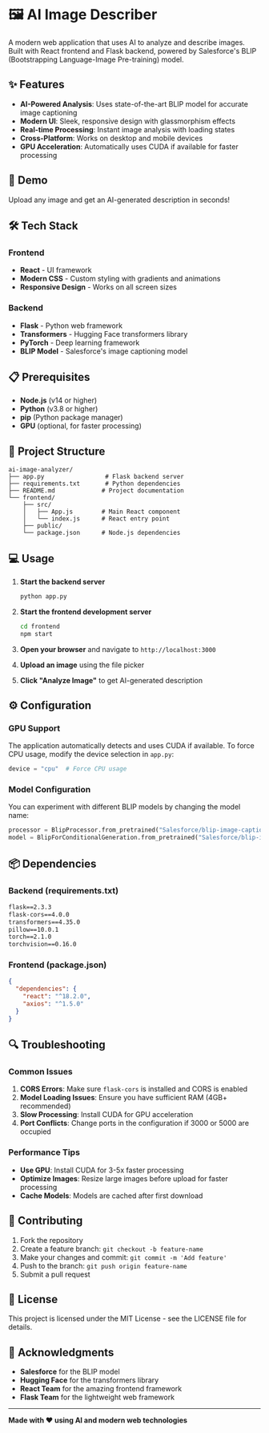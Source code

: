 # 🖼️ AI Image Describer

A modern web application that uses AI to analyze and describe images. Built with React frontend and Flask backend, powered by Salesforce's BLIP (Bootstrapping Language-Image Pre-training) model.

## ✨ Features

- **AI-Powered Analysis**: Uses state-of-the-art BLIP model for accurate image captioning
- **Modern UI**: Sleek, responsive design with glassmorphism effects
- **Real-time Processing**: Instant image analysis with loading states
- **Cross-Platform**: Works on desktop and mobile devices
- **GPU Acceleration**: Automatically uses CUDA if available for faster processing

## 🚀 Demo

Upload any image and get an AI-generated description in seconds!

## 🛠️ Tech Stack

### Frontend
- **React** - UI framework
- **Modern CSS** - Custom styling with gradients and animations
- **Responsive Design** - Works on all screen sizes

### Backend
- **Flask** - Python web framework
- **Transformers** - Hugging Face transformers library
- **PyTorch** - Deep learning framework
- **BLIP Model** - Salesforce's image captioning model

## 📋 Prerequisites

- **Node.js** (v14 or higher)
- **Python** (v3.8 or higher)
- **pip** (Python package manager)
- **GPU** (optional, for faster processing)

## 📁 Project Structure

```
ai-image-analyzer/
├── app.py                 # Flask backend server
├── requirements.txt       # Python dependencies
├── README.md             # Project documentation
└── frontend/
    ├── src/
    │   ├── App.js        # Main React component
    │   └── index.js      # React entry point
    ├── public/
    └── package.json      # Node.js dependencies
```

## 💻 Usage

1. **Start the backend server**
   ```bash
   python app.py
   ```

2. **Start the frontend development server**
   ```bash
   cd frontend
   npm start
   ```

3. **Open your browser** and navigate to `http://localhost:3000`

4. **Upload an image** using the file picker

5. **Click "Analyze Image"** to get AI-generated description

## ⚙️ Configuration

### GPU Support
The application automatically detects and uses CUDA if available. To force CPU usage, modify the device selection in `app.py`:

```python
device = "cpu"  # Force CPU usage
```

### Model Configuration
You can experiment with different BLIP models by changing the model name:

```python
processor = BlipProcessor.from_pretrained("Salesforce/blip-image-captioning-large")
model = BlipForConditionalGeneration.from_pretrained("Salesforce/blip-image-captioning-large")
```

## 📦 Dependencies

### Backend (requirements.txt)
```txt
flask==2.3.3
flask-cors==4.0.0
transformers==4.35.0
pillow==10.0.1
torch==2.1.0
torchvision==0.16.0
```

### Frontend (package.json)
```json
{
  "dependencies": {
    "react": "^18.2.0",
    "axios": "^1.5.0"
  }
}
```

## 🔍 Troubleshooting

### Common Issues

1. **CORS Errors**: Make sure `flask-cors` is installed and CORS is enabled
2. **Model Loading Issues**: Ensure you have sufficient RAM (4GB+ recommended)
3. **Slow Processing**: Install CUDA for GPU acceleration
4. **Port Conflicts**: Change ports in the configuration if 3000 or 5000 are occupied

### Performance Tips

- **Use GPU**: Install CUDA for 3-5x faster processing
- **Optimize Images**: Resize large images before upload for faster processing
- **Cache Models**: Models are cached after first download

## 🤝 Contributing

1. Fork the repository
2. Create a feature branch: `git checkout -b feature-name`
3. Make your changes and commit: `git commit -m 'Add feature'`
4. Push to the branch: `git push origin feature-name`
5. Submit a pull request

## 📄 License

This project is licensed under the MIT License - see the LICENSE file for details.

## 🙏 Acknowledgments

- **Salesforce** for the BLIP model
- **Hugging Face** for the transformers library
- **React Team** for the amazing frontend framework
- **Flask Team** for the lightweight web framework

---

**Made with ❤️ using AI and modern web technologies**